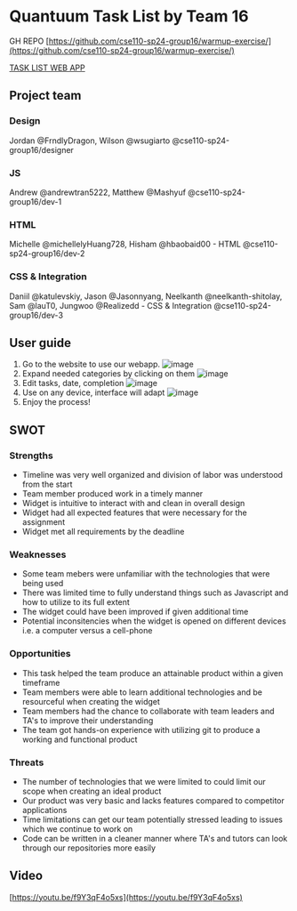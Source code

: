 # Quantuum Task List by Team 16

GH REPO [https://github.com/cse110-sp24-group16/warmup-exercise/](https://github.com/cse110-sp24-group16/warmup-exercise/)

[TASK LIST WEB APP](https://cse110-sp24-group16.github.io/warmup-exercise/source/index.html)

## Project team

### Design

Jordan @FrndlyDragon, Wilson @wsugiarto 
@cse110-sp24-group16/designer 

### JS

Andrew @andrewtran5222, Matthew @Mashyuf
@cse110-sp24-group16/dev-1 

### HTML

Michelle @michellelyHuang728, Hisham @hbaobaid00 - HTML 
@cse110-sp24-group16/dev-2 

### CSS & Integration

Daniil @katulevskiy, Jason @Jasonnyang, Neelkanth @neelkanth-shitolay, Sam @lauT0, Jungwoo @Realizedd - CSS & Integration 
@cse110-sp24-group16/dev-3 

## User guide

1. Go to the website to use our webapp.
![image](https://github.com/cse110-sp24-group16/warmup-exercise/assets/84909978/1a782490-53dd-4db5-af9f-3e5d4430ce72)
2. Expand needed categories by clicking on them
![image](https://github.com/cse110-sp24-group16/warmup-exercise/assets/84909978/7caaacf0-7ae5-465a-9a6f-e1e8aac4e4b2)
3. Edit tasks, date, completion
![image](https://github.com/cse110-sp24-group16/warmup-exercise/assets/84909978/fcf22b94-9aae-4c44-be05-a0edc6fdf700)
4. Use on any device, interface will adapt
![image](https://github.com/cse110-sp24-group16/warmup-exercise/assets/84909978/0bd1d6d1-8164-411f-88b3-0b3644f74e1e)
5. Enjoy the process!

## SWOT

### Strengths
- Timeline was very well organized and division of labor was understood from the start
- Team member produced work in a timely manner
- Widget is intuitive to interact with and clean in overall design
- Widget had all expected features that were necessary for the assignment
- Widget met all requirements by the deadline
### Weaknesses
- Some team mebers were unfamiliar with the technologies that were being used
- There was limited time to fully understand things such as Javascript and how to utilize to its full extent
- The widget could have been improved if given additional time
- Potential inconsitencies when the widget is opened on different devices i.e. a computer versus a cell-phone
### Opportunities
- This task helped the team produce an attainable product within a given timeframe
- Team members were able to learn additional technologies and be resourceful when creating the widget
- Team members had the chance to collaborate with team leaders and TA's to improve their understanding
- The team got hands-on experience with utilizing git to produce a working and functional product
### Threats
- The number of technologies that we were limited to could limit our scope when creating an ideal product
- Our product was very basic and lacks features compared to competitor applications
- Time limitations can get our team potentially stressed leading to issues which we continue to work on
- Code can be written in a cleaner manner where TA's and tutors can look through our repositories more easily

## Video
[https://youtu.be/f9Y3qF4o5xs](https://youtu.be/f9Y3qF4o5xs)
